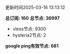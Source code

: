 更新时间2025-03-16 13:13:12

**总订阅: 160**
**总节点: 36997**
- vless节点: 9300
- hysteria2节点: 2

**google ping有效节点: 681**
